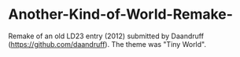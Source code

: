 # Another-Kind-of-World-Remake-

Remake of an old LD23 entry (2012) submitted by Daandruff (https://github.com/daandruff).
The theme was "Tiny World".
